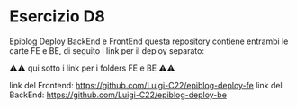 # Esercizio D8
Epiblog Deploy BackEnd e FrontEnd
questa repository contiene entrambi le carte FE e BE, di seguito i link per il deploy separato:

⚠️⚠️ qui sotto i link per i folders FE e BE ⚠️⚠️

link del Frontend: https://github.com/Luigi-C22/epiblog-deploy-fe
link del BackEnd:  https://github.com/Luigi-C22/epiblog-deploy-be

